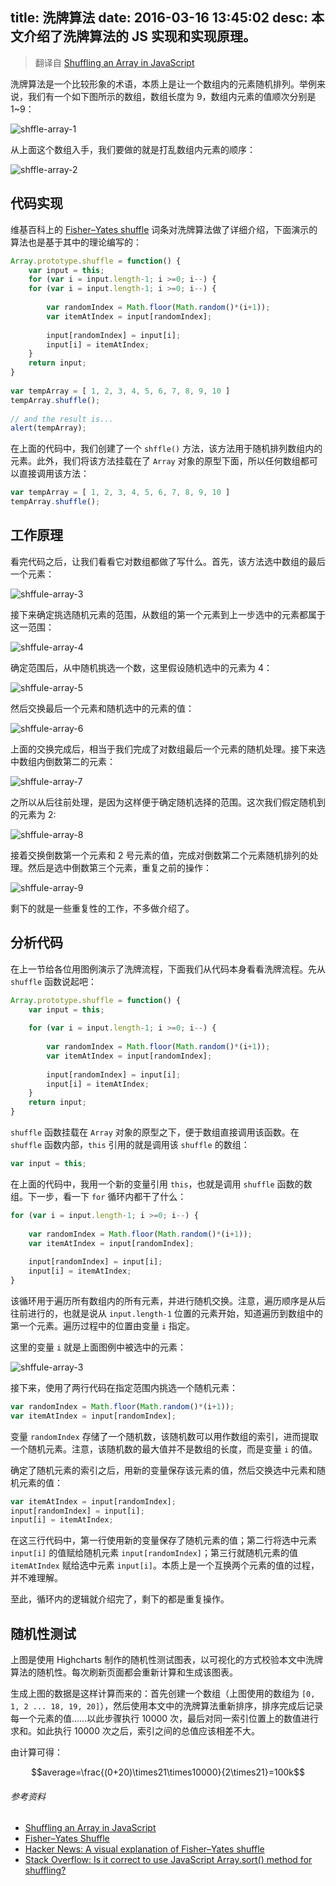 title: 洗牌算法
date: 2016-03-16 13:45:02
desc: 本文介绍了洗牌算法的 JS 实现和实现原理。
---

> 翻译自 [Shuffling an Array in JavaScript](https://www.kirupa.com/html5/shuffling_array_js.htm)

洗牌算法是一个比较形象的术语，本质上是让一个数组内的元素随机排列。举例来说，我们有一个如下图所示的数组，数组长度为 9，数组内元素的值顺次分别是 1~9：

![shffle-array-1](/img/shuffle-array-1.png)

从上面这个数组入手，我们要做的就是打乱数组内元素的顺序：

![shffle-array-2](/img/shuffle-array-2.png)

<!-- more -->

## 代码实现

维基百科上的 [Fisher–Yates shuffle](http://en.wikipedia.org/wiki/Knuth_shuffle) 词条对洗牌算法做了详细介绍，下面演示的算法也是基于其中的理论编写的：

```js
Array.prototype.shuffle = function() {
    var input = this;
    for (var i = input.length-1; i >=0; i--) {     
    for (var i = input.length-1; i >=0; i--) {
     
        var randomIndex = Math.floor(Math.random()*(i+1)); 
        var itemAtIndex = input[randomIndex]; 
         
        input[randomIndex] = input[i]; 
        input[i] = itemAtIndex;
    }
    return input;
}
 
var tempArray = [ 1, 2, 3, 4, 5, 6, 7, 8, 9, 10 ]
tempArray.shuffle();
 
// and the result is...
alert(tempArray); 
```

在上面的代码中，我们创建了一个 `shffle()` 方法，该方法用于随机排列数组内的元素。此外，我们将该方法挂载在了 `Array` 对象的原型下面，所以任何数组都可以直接调用该方法：

```js
var tempArray = [ 1, 2, 3, 4, 5, 6, 7, 8, 9, 10 ]
tempArray.shuffle(); 
```

## 工作原理

看完代码之后，让我们看看它对数组都做了写什么。首先，该方法选中数组的最后一个元素：

![shffule-array-3](/img/shuffle-array-3.png)

接下来确定挑选随机元素的范围，从数组的第一个元素到上一步选中的元素都属于这一范围：

![shffule-array-4](/img/shuffle-array-4.png)

确定范围后，从中随机挑选一个数，这里假设随机选中的元素为 4：

![shffule-array-5](/img/shuffle-array-5.png)

然后交换最后一个元素和随机选中的元素的值：

![shffule-array-6](/img/shuffle-array-6.png)

上面的交换完成后，相当于我们完成了对数组最后一个元素的随机处理。接下来选中数组内倒数第二的元素：

![shffule-array-7](/img/shuffle-array-7.png)

之所以从后往前处理，是因为这样便于确定随机选择的范围。这次我们假定随机到的元素为 2:

![shffule-array-8](/img/shuffle-array-8.png)

接着交换倒数第一个元素和 2 号元素的值，完成对倒数第二个元素随机排列的处理。然后是选中倒数第三个元素，重复之前的操作：

![shffule-array-9](/img/shuffle-array-9.png)

剩下的就是一些重复性的工作，不多做介绍了。

## 分析代码

在上一节给各位用图例演示了洗牌流程，下面我们从代码本身看看洗牌流程。先从 `shuffle` 函数说起吧：

```js
Array.prototype.shuffle = function() {
    var input = this;
     
    for (var i = input.length-1; i >=0; i--) {
     
        var randomIndex = Math.floor(Math.random()*(i+1)); 
        var itemAtIndex = input[randomIndex]; 
         
        input[randomIndex] = input[i]; 
        input[i] = itemAtIndex;
    }
    return input;
} 
```

`shuffle` 函数挂载在 `Array` 对象的原型之下，便于数组直接调用该函数。在 `shuffle` 函数内部，`this` 引用的就是调用该 `shuffle` 的数组：

```js
var input = this;
```

在上面的代码中，我用一个新的变量引用 `this`，也就是调用 `shuffle` 函数的数组。下一步，看一下 `for` 循环内都干了什么：

```js
for (var i = input.length-1; i >=0; i--) {
 
    var randomIndex = Math.floor(Math.random()*(i+1)); 
    var itemAtIndex = input[randomIndex]; 
     
    input[randomIndex] = input[i]; 
    input[i] = itemAtIndex;
}
```

该循环用于遍历所有数组内的所有元素，并进行随机交换。注意，遍历顺序是从后往前进行的，也就是说从 `input.length-1` 位置的元素开始，知道遍历到数组中的第一个元素。遍历过程中的位置由变量 `i` 指定。

这里的变量 `i` 就是上面图例中被选中的元素：

![shffule-array-3](/img/shuffle-array-3.png)

接下来，使用了两行代码在指定范围内挑选一个随机元素：

```js
var randomIndex = Math.floor(Math.random()*(i+1)); 
var itemAtIndex = input[randomIndex];
```

变量 `randomIndex` 存储了一个随机数，该随机数可以用作数组的索引，进而提取一个随机元素。注意，该随机数的最大值并不是数组的长度，而是变量 `i` 的值。

确定了随机元素的索引之后，用新的变量保存该元素的值，然后交换选中元素和随机元素的值：

```js
var itemAtIndex = input[randomIndex];
input[randomIndex] = input[i]; 
input[i] = itemAtIndex;
```

在这三行代码中，第一行使用新的变量保存了随机元素的值；第二行将选中元素 `input[i]` 的值赋给随机元素 `input[randomIndex]`；第三行就随机元素的值 `itemAtIndex` 赋给选中元素 `input[i]`。本质上是一个互换两个元素的值的过程，并不难理解。

至此，循环内的逻辑就介绍完了，剩下的都是重复操作。

## 随机性测试

<div id="random-chart" style="width=100%;"></div>
<script src="http://cdn.hcharts.cn/jquery/jquery-2.1.4.min.js"></script>
<script src="http://cdn.hcharts.cn/highcharts/highcharts.js"></script>
<script>
    $(function() {
        var sum = [];
        var array = []
        var arrayLength = 21;
        var iterateTimes = 10000;

        Array.prototype.shuffle = function () {
            var arr = this;

            for (var i = arr.length - 1; i >= 0; i--) {
                var randomIndex = Math.floor(Math.random() * (i + 1));
                var randomElemValue = arr[randomIndex];

                arr[randomIndex] = arr[i];
                arr[i] = randomElemValue;
            }
            return arr;
        }

        function init (len) {
            for (var i = 0; i < len; i++) {
                sum[i] = 0;
                array[i] = i;
            }
        }

        function createArray () {
            var arr = [];

            for (var i = 0; i < arrayLength; i++) {
                arr[i] = i;
            }

            return arr;
        }

        function calculateSum (times) {
            for (var i = 0; i < times; i++) {
                var arr = createArray().shuffle();
                for (var j = 0; j < arrayLength; j++) {
                    sum[j] += arr[j];
                }
            }
        }

        init(arrayLength);
        calculateSum(iterateTimes);

        $("#random-chart").highcharts({
            chart: {
                type: 'column'
            },
            title: {
                text: '洗牌的随机性结果'
            },
            xAxis: {
                categories: array
            },
            yAxis: {
                title: {
                    text: '总值'
                }
            },
            series: [{
                name: '不同位置的总值',
                color: '#42b983',
                data: sum
            }]
        });
    });
</script>

上图是使用 Highcharts 制作的随机性测试图表，以可视化的方式校验本文中洗牌算法的随机性。每次刷新页面都会重新计算和生成该图表。

生成上图的数据是这样计算而来的：首先创建一个数组（上图使用的数组为 `[0, 1, 2 ... 18, 19, 20]`），然后使用本文中的洗牌算法重新排序，排序完成后记录每一个元素的值……以此步骤执行 10000 次，最后对同一索引位置上的数值进行求和。如此执行 10000 次之后，索引之间的总值应该相差不大。

由计算可得：

$$average=\frac{(0+20)\times21\times10000}{2\times21}=100k$$

###### 参考资料

- [Shuffling an Array in JavaScript](https://www.kirupa.com/html5/shuffling_array_js.htm)
- [Fisher–Yates Shuffle](https://bost.ocks.org/mike/shuffle/)
- [Hacker News: A visual explanation of Fisher–Yates shuffle](https://news.ycombinator.com/item?id=3464607)
- [Stack Overflow: Is it correct to use JavaScript Array.sort() method for shuffling?](http://stackoverflow.com/questions/962802/is-it-correct-to-use-javascript-array-sort-method-for-shuffling/962890#962890)